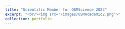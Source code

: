 ```yaml
---
title: "Scientific Member for OSMScience 2023"
excerpt: "<br/><img src='/images/OSMAcademic2.png'>"
collection: portfolio
---
```

